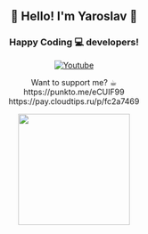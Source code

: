 <h2 align="center">👋 Hello! I'm Yaroslav 🦝</h2>
<h3 align="center"> Happy Coding 💻 developers!</h3>
<p align="center">
    <a href="https://www.youtube.com/@dreamcodestudio"><img alt="Youtube" title="Youtube" src="https://img.shields.io/badge/YouTube-red?style=for-the-badge&logo=youtube&logoColor=white"/></a>
</p>
<p align="center">
Want to support me? ☕︎
<br>
https://punkto.me/eCUIF99
<br>
https://pay.cloudtips.ru/p/fc2a7469
</p>
<p align="center" width="100%">
<img height=200 src="https://github-readme-stats.vercel.app/api?username=dreamcodestudio&show_icons=true&rank_icon=github&theme=nord&hide_title=true" />
</p>
